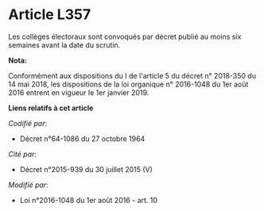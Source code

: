 # Article L357

Les collèges électoraux sont convoqués par décret publié au moins six semaines avant la date du scrutin.

**Nota:**

Conformément aux dispositions du I de l'article 5 du décret n° 2018-350 du 14 mai 2018, les dispositions de la loi organique
n° 2016-1048 du 1er août 2016 entrent en vigueur le 1er janvier 2019.

**Liens relatifs à cet article**

_Codifié par_:

  - Décret n°64-1086 du 27 octobre 1964

_Cité par_:

  - Décret n°2015-939 du 30 juillet 2015 (V)

_Modifié par_:

  - Loi n°2016-1048 du 1er août 2016 - art. 10
